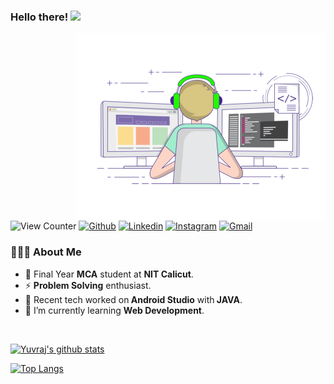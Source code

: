 <h3>Hello there! <img src="https://github.com/souvikguria98/souvikguria98/blob/master/Hi.gif" width="25"></h3>
<img align="right" alt="GIF" src="https://raw.githubusercontent.com/devSouvik/devSouvik/master/gif3.gif" width="400"/>

![View Counter](https://komarev.com/ghpvc/?username=yuvrajbedi)
[![Github](https://img.shields.io/badge/-Github-000?style=flat&logo=Github&logoColor=white)](https://github.com/yuvrajbedi)
[![Linkedin](https://img.shields.io/badge/-LinkedIn-blue?style=flat&logo=Linkedin&logoColor=white)](https://www.linkedin.com/in/yuvrajbedi/)
[![Instagram](https://img.shields.io/badge/-Instagram-c13584?style=flat&labelColor=c13584&logo=instagram&logoColor=white)](https://www.instagram.com/yuvraj_99/)
[![Gmail](https://img.shields.io/badge/-Gmail-c14438?style=flat&logo=Gmail&logoColor=white)](mailto:yuvrajbedi45@gmail.com)

<h3> 👨🏻‍💻 About Me </h3>

- 🔭 Final Year <strong>MCA</strong> student at <strong>NIT Calicut</strong>.
- ⚡ <strong>Problem Solving</strong> enthusiast.
- 👯 Recent tech worked on<strong> Android Studio</strong> with<strong> JAVA</strong>.
- 🌱 I’m currently learning <strong>Web Development</strong>.
<br>

[![Yuvraj's github stats](https://github-readme-stats.vercel.app/api?username=yuvrajbedi&card_width=500)](https://github.com/yuvrajbedi/github-readme-stats)

[![Top Langs](https://github-readme-stats.vercel.app/api/top-langs/?username=yuvrajbedi&layout=default&card_width=500)](https://github.com/yuvrajbedi/github-readme-stats)
